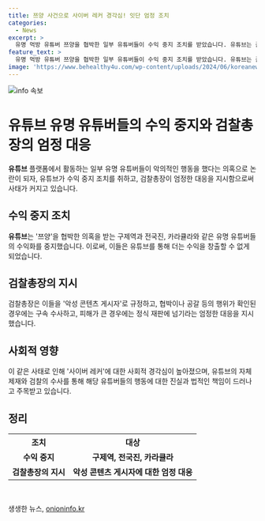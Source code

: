 ```yaml
---
title: 쯔양 사건으로 사이버 레커 경각심! 잇단 엄정 조치
categories:
  - News
excerpt: >
  유명 먹방 유튜버 쯔양을 협박한 일부 유튜버들이 수익 중지 조치를 받았습니다. 유튜브는 플랫폼 외에서 커뮤니티에 해를 끼치는 행위에 대해 엄격한 조치를 취하고, 검찰총장도 수사에 개입하여 악성 콘텐츠 게시자에 대한 엄정 대응을 요구했습니다. 유튜브 측의 제재와 검찰의 수사로 사이버 레커에 대한 경각심이 높아지고, 유튜버들의 민낯과 사법적 판단이 주목받고 있습니다.
feature_text: >
  유명 먹방 유튜버 쯔양을 협박한 일부 유튜버들이 수익 중지 조치를 받았습니다. 유튜브는 플랫폼 외에서 커뮤니티에 해를 끼치는 행위에 대해 엄격한 조치를 취하고, 검찰총장도 수사에 개입하여 악성 콘텐츠 게시자에 대한 엄정 대응을 요구했습니다. 유튜브 측의 제재와 검찰의 수사로 사이버 레커에 대한 경각심이 높아지고, 유튜버들의 민낯과 사법적 판단이 주목받고 있습니다.
image: 'https://www.behealthy4u.com/wp-content/uploads/2024/06/koreanews.jpg'
---
```


<p><img src="https://www.behealthy4u.com/wp-content/uploads/2024/06/koreanews.jpg" alt="info 속보" /></p>

<h1>유튜브 유명 유튜버들의 수익 중지와 검찰총장의 엄정 대응</h1>

<p data-ke-size="size16"><b>유튜브</b> 플랫폼에서 활동하는 일부 유명 유튜버들이 악의적인 행동을 했다는 의혹으로 논란이 되자, 유튜브가 수익 중지 조치를 취하고, 검찰총장이 엄정한 대응을 지시함으로써 사태가 커지고 있습니다.</p>

<h2 data-ke-size="size26">수익 중지 조치</h2>

<p><b>유튜브</b>는 '쯔양'을 협박한 의혹을 받는 구제역과 전국진, 카라큘라와 같은 유명 유튜버들의 수익화를 중지했습니다. 이로써, 이들은 유튜브를 통해 더는 수익을 창출할 수 없게 되었습니다.</p>

<h2 data-ke-size="size26">검찰총장의 지시</h2>

<p>검찰총장은 이들을 '악성 콘텐츠 게시자'로 규정하고, 협박이나 공갈 등의 행위가 확인된 경우에는 구속 수사하고, 피해가 큰 경우에는 정식 재판에 넘기라는 엄정한 대응을 지시했습니다.</p>

<h2 data-ke-size="size26">사회적 영향</h2>

<p>이 같은 사태로 인해 '사이버 레커'에 대한 사회적 경각심이 높아졌으며, 유튜브의 자체 제재와 검찰의 수사를 통해 해당 유튜버들의 행동에 대한 진실과 법적인 책임이 드러나고 주목받고 있습니다.</p>

<h2 data-ke-size="size26">정리</h2>

<table>
  <tr>
    <th>조치</th>
    <th>대상</th>
  </tr>
  <tr>
    <td style="text-align: center; height: 17px;"><b>수익 중지</b></td>
    <td style="text-align: center; height: 17px;"><b>구제역, 전국진, 카라큘라</b></td>
  </tr>
  <tr>
    <td style="text-align: center; height: 17px;"><b>검찰총장의 지시</b></td>
    <td style="text-align: center; height: 17px;"><b>악성 콘텐츠 게시자에 대한 엄정 대응</b></td>
  </tr>
</table>

<p data-ke-size="size16">&nbsp;</p>
생생한 뉴스, <a href="https://onioninfo.kr" rel="dofollow">onioninfo.kr</a>


